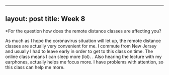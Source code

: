 ----
layout: post
title: Week 8
----

*For the question how does the remote distance classes are affecting you?

As much as I hope the coronavirus situation will let up, the remote distance classes are actually very convenient for me.
I commute from New Jersey and usually I had to leave early in order to get to this class on time. The online class means I can sleep
more (lol). .
Also hearing the lecture with my earphones, actually helps me focus more. I have problems with attention, so this class can help me
more.
